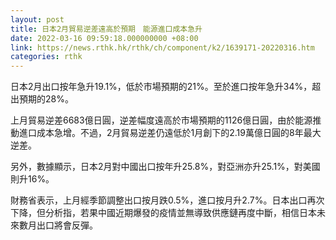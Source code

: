 ```yaml
---
layout: post
title: 日本2月貿易逆差遠高於預期　能源進口成本急升
date: 2022-03-16 09:59:18.000000000 +08:00
link: https://news.rthk.hk/rthk/ch/component/k2/1639171-20220316.htm
categories: rthk
---
```


日本2月出口按年急升19.1%，低於市場預期的21%。至於進口按年急升34%，超出預期的28%。

上月貿易逆差6683億日圓，逆差幅度遠高於市場預期的1126億日圓，由於能源推動進口成本急增。不過，2月貿易逆差仍遠低於1月創下的2.19萬億日圓的8年最大逆差。

另外，數據顯示，日本2月對中國出口按年升25.8%，對亞洲亦升25.1%，對美國則升16%。

財務省表示，上月經季節調整出口按月跌0.5%，進口按月升2.7%。日本出口再次下降，但分析指，若果中國近期爆發的疫情並無導致供應鏈再度中斷，相信日本未來數月出口將會反彈。
